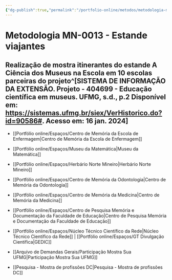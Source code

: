```yaml
---
{"dg-publish":true,"permalink":"/portfolio-online/metodos/metodologia-mn-0013-estande-viajantes/","tags":["💼/🎯/🛠️"],"created":"2024-02-05T11:59:49.056-03:00","updated":"2024-02-05T11:37:05.359-03:00"}
---
```



# Metodologia MN-0013 - Estande viajantes

## Realização de mostra itinerantes do estande A Ciência dos Museus na Escola em 10 escolas parceiras do projeto^[SISTEMA DE INFORMAÇÃO DA EXTENSÃO. **Projeto - 404699 - Educação científica em museus**. UFMG, s.d., p.2 Disponível em: <https://sistemas.ufmg.br/siex/VerHistorico.do?id=90586#>. Acesso em: 16 jan. 2024]

- [[Portfólio online/Espaços/Centro de Memória da Escola de Enfermagem\|Centro de Memória da Escola de Enfermagem]]
- [[Portfólio online/Espaços/Museu da Matemática\|Museu da Matemática]]
- [[Portfólio online/Espaços/Herbário Norte Mineiro\|Herbário Norte Mineiro]]
- [[Portfólio online/Espaços/Centro de Memória da Odontologia\|Centro de Memória da Odontologia]]
- [[Portfólio online/Espaços/Centro de Memória da Medicina\|Centro de Memória da Medicina]]
- [[Portfólio online/Espaços/Centro de Pesquisa Memória e Documentação da Faculdade de Educação\|Centro de Pesquisa Memória e Documentação da Faculdade de Educação]]
- [[Portfólio online/Espaços/Núcleo Técnico Científico da Rede\|Núcleo Técnico Científico da Rede]] | [[Portfólio online/Espaços/GT Divulgação Científica\|GEDIC]]

- [[Arquivo de Demandas Gerais/Participação Mostra Sua UFMG\|Participação Mostra Sua UFMG]]
- [[Pesquisa - Mostra de profissões DC\|Pesquisa - Mostra de profissões DC]]